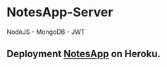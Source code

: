 # NotesApp-Server
NodeJS - MongoDB - JWT

##  Deployment [NotesApp](https://quirky-lovelace-6bc7aa.netlify.app/) on Heroku.  
